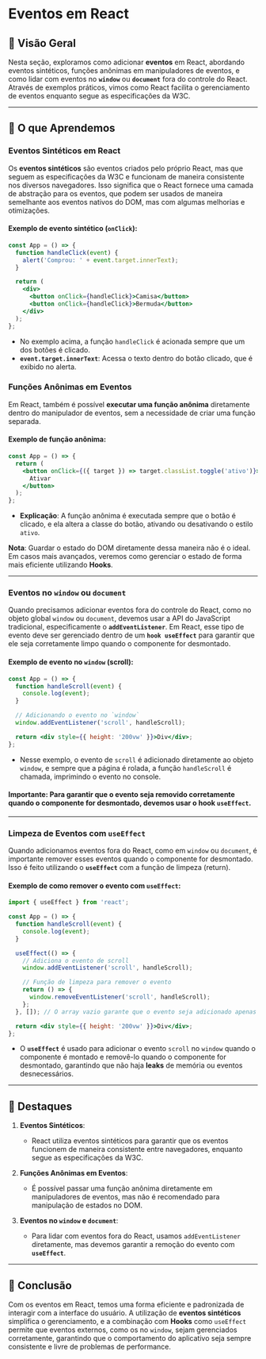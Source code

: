# Eventos em React

## 📖 Visão Geral

Nesta seção, exploramos como adicionar **eventos** em React, abordando eventos sintéticos, funções anônimas em manipuladores de eventos, e como lidar com eventos no **`window`** ou **`document`** fora do controle do React. Através de exemplos práticos, vimos como React facilita o gerenciamento de eventos enquanto segue as especificações da W3C.

---

## 📝 O que Aprendemos

### **Eventos Sintéticos em React**

Os **eventos sintéticos** são eventos criados pelo próprio React, mas que seguem as especificações da W3C e funcionam de maneira consistente nos diversos navegadores. Isso significa que o React fornece uma camada de abstração para os eventos, que podem ser usados de maneira semelhante aos eventos nativos do DOM, mas com algumas melhorias e otimizações.

#### Exemplo de evento sintético (`onClick`):
```jsx
const App = () => {
  function handleClick(event) {
    alert('Comprou: ' + event.target.innerText);
  }

  return (
    <div>
      <button onClick={handleClick}>Camisa</button>
      <button onClick={handleClick}>Bermuda</button>
    </div>
  );
};
```

- No exemplo acima, a função `handleClick` é acionada sempre que um dos botões é clicado.
- **`event.target.innerText`**: Acessa o texto dentro do botão clicado, que é exibido no alerta.

### **Funções Anônimas em Eventos**

Em React, também é possível **executar uma função anônima** diretamente dentro do manipulador de eventos, sem a necessidade de criar uma função separada.

#### Exemplo de função anônima:
```jsx
const App = () => {
  return (
    <button onClick={({ target }) => target.classList.toggle('ativo')}>
      Ativar
    </button>
  );
};
```

- **Explicação**: A função anônima é executada sempre que o botão é clicado, e ela altera a classe do botão, ativando ou desativando o estilo `ativo`.

**Nota**: Guardar o estado do DOM diretamente dessa maneira não é o ideal. Em casos mais avançados, veremos como gerenciar o estado de forma mais eficiente utilizando **Hooks**.

---

### **Eventos no `window` ou `document`**

Quando precisamos adicionar eventos fora do controle do React, como no objeto global `window` ou `document`, devemos usar a API do JavaScript tradicional, especificamente o **`addEventListener`**. Em React, esse tipo de evento deve ser gerenciado dentro de um **`hook useEffect`** para garantir que ele seja corretamente limpo quando o componente for desmontado.

#### Exemplo de evento no `window` (scroll):
```jsx
const App = () => {
  function handleScroll(event) {
    console.log(event);
  }

  // Adicionando o evento no `window`
  window.addEventListener('scroll', handleScroll);

  return <div style={{ height: '200vw' }}>Div</div>;
};
```

- Nesse exemplo, o evento de `scroll` é adicionado diretamente ao objeto `window`, e sempre que a página é rolada, a função `handleScroll` é chamada, imprimindo o evento no console.

#### **Importante**: Para garantir que o evento seja removido corretamente quando o componente for desmontado, devemos usar o **hook `useEffect`**.

---

### **Limpeza de Eventos com `useEffect`**
Quando adicionamos eventos fora do React, como em `window` ou `document`, é importante remover esses eventos quando o componente for desmontado. Isso é feito utilizando o **`useEffect`** com a função de limpeza (return).

#### Exemplo de como remover o evento com `useEffect`:
```jsx
import { useEffect } from 'react';

const App = () => {
  function handleScroll(event) {
    console.log(event);
  }

  useEffect(() => {
    // Adiciona o evento de scroll
    window.addEventListener('scroll', handleScroll);

    // Função de limpeza para remover o evento
    return () => {
      window.removeEventListener('scroll', handleScroll);
    };
  }, []); // O array vazio garante que o evento seja adicionado apenas uma vez

  return <div style={{ height: '200vw' }}>Div</div>;
};
```

- O **`useEffect`** é usado para adicionar o evento `scroll` no `window` quando o componente é montado e removê-lo quando o componente for desmontado, garantindo que não haja **leaks** de memória ou eventos desnecessários.

---

## 🌟 Destaques

1. **Eventos Sintéticos**:
   - React utiliza eventos sintéticos para garantir que os eventos funcionem de maneira consistente entre navegadores, enquanto segue as especificações da W3C.

2. **Funções Anônimas em Eventos**:
   - É possível passar uma função anônima diretamente em manipuladores de eventos, mas não é recomendado para manipulação de estados no DOM.

3. **Eventos no `window` e `document`**:
   - Para lidar com eventos fora do React, usamos `addEventListener` diretamente, mas devemos garantir a remoção do evento com **`useEffect`**.

---

## 🚀 Conclusão

Com os eventos em React, temos uma forma eficiente e padronizada de interagir com a interface do usuário. A utilização de **eventos sintéticos** simplifica o gerenciamento, e a combinação com **Hooks** como `useEffect` permite que eventos externos, como os no `window`, sejam gerenciados corretamente, garantindo que o comportamento do aplicativo seja sempre consistente e livre de problemas de performance.